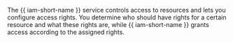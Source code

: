 The {{ iam-short-name }} service controls access to resources and lets you configure access rights. You determine who should have rights for a certain resource and what these rights are, while {{ iam-short-name }} grants access according to the assigned rights.

